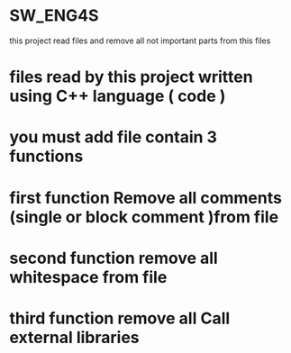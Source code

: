 # SW_ENG4S
this project read files and remove all not important parts from this files
# files read by this project written using C++ language ( code )
# you must add file contain 3 functions 
# first function Remove all comments (single or block comment )from file
# second function remove all whitespace from file
# third function remove all Call external libraries